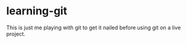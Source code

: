 learning-git
============

This is just me playing with git to get it nailed before using git on a live project.
